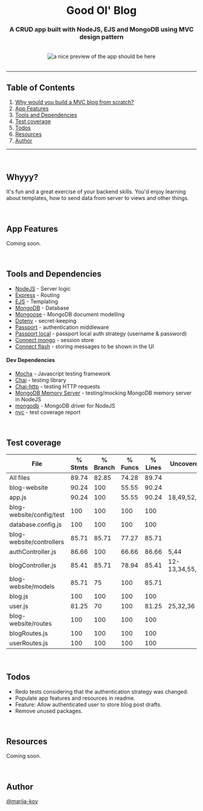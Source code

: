 <h1 align="center">Good Ol' Blog</h1>
<h3 align="center">A CRUD app built with NodeJS, EJS and MongoDB using MVC design pattern</h3>
<br>
<div align="center"><img src="" alt="a nice preview of the app should be here" /></div> 
<br>

---

## Table of Contents

1. [Why would you build a MVC blog from scratch?](#motivation)
2. [App Features](#features)
3. [Tools and Dependencies](#tools)
4. [Test coverage](#test)
5. [Todos](#todos)
6. [Resources](#resources)
7. [Author](#author)


---
<br>

## Whyyy? <a name = "motivation"></a>

It's fun and a great exercise of your backend skills. You'd enjoy learning about templates, how to send data from server to views and other things. 

<br>

## App Features <a name = "features"></a>

Coming soon.

<br>

## Tools and Dependencies <a name = "tools"></a>

- [NodeJS](https://nodejs.org/en/) - Server logic
- [Express](https://expressjs.com/) - Routing
- [EJS](https://ejs.co/) - Templating
- [MongoDB](https://account.mongodb.com/account/login) - Database
- [Mongoose](https://mongoosejs.com/) - MongoDB document modelling
- [Dotenv](https://www.npmjs.com/package/dotenv) - secret-keeping
- [Passport](https://www.passportjs.org/) - authentication middleware
- [Passport local](https://www.passportjs.org/packages/passport-local/) - passport local auth strategy (username & password)
- [Connect mongo](https://github.com/jdesboeufs/connect-mongo) - session store
- [Connect flash](https://github.com/jaredhanson/connect-flash) - storing messages to be shown in the UI

#### Dev Dependencies

- [Mocha](https://jestjs.io/) - Javascript testing framework
- [Chai](https://github.com/ladjs/supertest) - testing library
- [Chai-http](https://github.com/ladjs/supertest) - testing HTTP requests
- [MongoDB Memory Server](https://github.com/nodkz/mongodb-memory-server) - testing/mocking MongoDB memory server in NodeJS
- [mongodb](https://www.npmjs.com/package/mongodb/v/3.7.3) - MongoDB driver for NodeJS
- [nyc](https://www.npmjs.com/package/nyc) - test coverage report

<br>

## Test coverage <a name = "test"></a>


File                      | % Stmts | % Branch | % Funcs | % Lines | Uncovered Line #s     
--------------------------|---------|----------|---------|---------|-----------------------
All files                 |   89.74 |    82.85 |   74.28 |   89.74 |                       
 blog-website             |   90.24 |      100 |   55.55 |   90.24 |                       
  app.js                  |   90.24 |      100 |   55.55 |   90.24 | 18,49,52,59           
 blog-website/config/test |     100 |      100 |     100 |     100 |                       
  database.config.js      |     100 |      100 |     100 |     100 |                       
 blog-website/controllers |   85.71 |    85.71 |   77.27 |   85.71 |                       
  authController.js       |   86.66 |      100 |   66.66 |   86.66 | 5,44                  
  blogController.js       |   85.41 |    85.71 |   78.94 |   85.41 | 12-13,34,55,71,87,102 
 blog-website/models      |   85.71 |       75 |     100 |   85.71 |                       
  blog.js                 |     100 |      100 |     100 |     100 |                       
  user.js                 |   81.25 |       70 |     100 |   81.25 | 25,32,36              
 blog-website/routes      |     100 |      100 |     100 |     100 |                       
  blogRoutes.js           |     100 |      100 |     100 |     100 |                       
  userRoutes.js           |     100 |      100 |     100 |     100 |                       


<br>

## Todos <a name = "todos"></a>

- Redo tests considering that the authentication strategy was changed.
- Populate app features and resources in readme.
- Feature: Allow authenticated user to store blog post drafts.
- Remove unused packages.

<br>

## Resources <a name = "resources"></a>

Coming soon.

<br>

## Author <a name = "author"></a>

[@marija-kov](https://github.com/Marija-Kov) 
